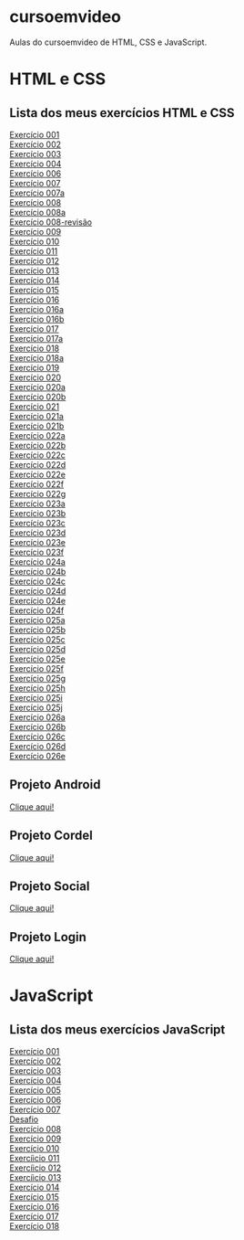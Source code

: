 # cursoemvideo
 Aulas do cursoemvideo de HTML, CSS e JavaScript.

<h1>HTML e CSS</h1>
<h2>Lista dos meus exercícios HTML e CSS</h2>
<a href="html-css/exercicios/ex001/index.html">Exercício 001</a>
<br>
<a href="html-css/exercicios/ex002/index.html">Exercício 002</a>
<br>
<a href="html-css/exercicios/ex003/index.html">Exercício 003</a>
<br>
<a href="html-css/exercicios/ex004/index.html">Exercício 004</a>
<br>
<a href="html-css/exercicios/ex006/index.html">Exercício 006</a>
<br>
<a href="html-css/exercicios/ex007/HTML4.html">Exercício 007</a>
<br>
<a href="html-css/exercicios/ex007/HTML5.html">Exercício 007a</a>
<br>
<a href="html-css/exercicios/ex008/index.html">Exercício 008</a>
<br>
<a href="html-css/exercicios/ex008b/index.html">Exercício 008a</a>
<br>
<a href="html-css/exercicios/ex008b-revisão/index.html">Exercício 008-revisão</a>
<br>
<a href="html-css/exercicios/ex009/index.html">Exercício 009</a>
<br>
<a href="html-css/exercicios/ex010/index.html">Exercício 010</a>
<br>
<a href="html-css/exercicios/ex011/index.html">Exercício 011</a>
<br>
<a href="html-css/exercicios/ex012/index.html">Exercício 012</a>
<br>
<a href="html-css/exercicios/ex013/index.html">Exercício 013</a>
<br>
<a href="html-css/exercicios/ex014/index.html">Exercício 014</a>
<br>
<a href="html-css/exercicios/ex015/index.html">Exercício 015</a>
<br>
<a href="html-css/exercicios/ex016/cor01.html">Exercício 016</a>
<br>
<a href="html-css/exercicios/ex016/cor02.html">Exercício 016a</a>
<br>
<a href="html-css/exercicios/ex016/cor03.html">Exercício 016b</a>
<br>
<a href="html-css/exercicios/ex017/font01.html">Exercício 017</a>
<br>
<a href="html-css/exercicios/ex017/font02.html">Exercício 017a</a>
<br>
<a href="html-css/exercicios/ex018/fonte01.html">Exercício 018</a>
<br>
<a href="html-css/exercicios/ex018/fonte02.html">Exercício 018a</a>
<br>
<a href="html-css/exercicios/ex019/seletor01.html">Exercício 019</a>
<br>
<a href="html-css/exercicios/ex020/hover.html">Exercício 020</a>
<br>
<a href="html-css/exercicios/ex020/links.html">Exercício 020a</a>
<br>
<a href="html-css/exercicios/ex020/pseudoclasse.html">Exercício 020b</a>
<br>
<a href="html-css/exercicios/ex021/caixa01.html">Exercício 021</a>
<br>
<a href="html-css/exercicios/ex021/caixa02.html">Exercício 021a</a>
<br>
<a href="html-css/exercicios/ex021/caixa03.html">Exercício 021b</a>
<br>
<a href="html-css/exercicios/ex022/fundo001.html">Exercício 022a</a>
<br>
<a href="html-css/exercicios/ex022/fundo002.html">Exercício 022b</a>
<br>
<a href="html-css/exercicios/ex022/fundo003.html">Exercício 022c</a>
<br>
<a href="html-css/exercicios/ex022/fundo004.html">Exercício 022d</a>
<br>
<a href="html-css/exercicios/ex022/fundo005.html">Exercício 022e</a>
<br>
<a href="html-css/exercicios/ex022/fundo006.html">Exercício 022f</a>
<br>
<a href="html-css/exercicios/ex022/fundo007.html">Exercício 022g</a>
<br>
<a href="html-css/exercicios/ex023/tabela001.html">Exercício 023a</a>
<br>
<a href="html-css/exercicios/ex023/tabela002.html">Exercício 023b</a>
<br>
<a href="html-css/exercicios/ex023/tabela003.html">Exercício 023c</a>
<br>
<a href="html-css/exercicios/ex023/tabela004.html">Exercício 023d</a>
<br>
<a href="html-css/exercicios/ex023/tabela005.html">Exercício 023e</a>
<br>
<a href="html-css/exercicios/ex023/tabela006.html">Exercício 023f</a>
<br>
<a href="html-css/exercicios/ex024/iframe001.html">Exercício 024a</a>
<br>
<a href="html-css/exercicios/ex024/iframe002.html">Exercício 024b</a>
<br>
<a href="html-css/exercicios/ex024/iframe003.html">Exercício 024c</a>
<br>
<a href="html-css/exercicios/ex024/iframe004.html">Exercício 024d</a>
<br>
<a href="html-css/exercicios/ex024/iframe005.html">Exercício 024e</a>
<br>
<a href="html-css/exercicios/ex024/iframe006.html">Exercício 024f</a>
<br>
<a href="html-css/exercicios/ex025/form001.html">Exercício 025a</a>
<br>
<a href="html-css/exercicios/ex025/form002.html">Exercício 025b</a>
<br>
<a href="html-css/exercicios/ex025/form003.html">Exercício 025c</a>
<br>
<a href="html-css/exercicios/ex025/form004.html">Exercício 025d</a>
<br>
<a href="html-css/exercicios/ex025/form005.html">Exercício 025e</a>
<br>
<a href="html-css/exercicios/ex025/form006.html">Exercício 025f</a>
<br>
<a href="html-css/exercicios/ex025/form007.html">Exercício 025g</a>
<br>
<a href="html-css/exercicios/ex025/form008.html">Exercício 025h</a>
<br>
<a href="html-css/exercicios/ex025/form009.html">Exercício 025i</a>
<br>
<a href="html-css/exercicios/ex025/form010.html">Exercício 025j</a>
<br>
<a href="html-css/exercicios/ex026/mq001/index.html">Exercício 026a</a>
<br>
<a href="html-css/exercicios/ex026/mq002/index.html">Exercício 026b</a>
<br>
<a href="html-css/exercicios/ex026/mq003/index.html">Exercício 026c</a>
<br>
<a href="html-css/exercicios/ex026/mq004/index.html">Exercício 026d</a>
<br>
<a href="html-css/exercicios/ex026/mq005/index.html">Exercício 026e</a>
<br>

<h2>Projeto Android</h2>
<a href="projeto-android/index.html">Clique aqui!</a>

<h2>Projeto Cordel</h2>
<a href="projeto-cordel/index.html">Clique aqui!</a>

<h2>Projeto Social</h2>
<a href="projeto-social/index.html">Clique aqui!</a>

<h2>Projeto Login</h2>
<a href="projeto-login/index.html">Clique aqui!</a>

<h1>JavaScript</h1>
<h2>Lista dos meus exercícios JavaScript</h2>
<a href="javascript/aula04/ex001.html">Exercício 001</a>
<br>
<a href="javascript/aula06/ex002.html">Exercício 002</a>
<br>
<a href="javascript/aula06/ex003.html">Exercício 003</a>
<br>
<a href="javascript/aula06/ex004.html">Exercício 004</a>
<br>
<a href="javascript/aula09/ex005.html">Exercício 005</a>
<br>
<a href="javascript/aula10/ex006.html">Exercício 006</a>
<br>
<a href="javascript/aula10/ex007.html">Exercício 007</a>
<br>
<a href="javascript/aula11/desafio.html">Desafio</a>
<br>
<a href="javascript/aula11/ex008.js">Exercício 008</a>
<br>
<a href="javascript/aula11/ex009.js">Exercício 009</a>
<br>
<a href="javascript/aula11/ex010.html">Exercício 010</a>
<br>
<a href="javascript/aula12/ex011.js">Exercíicio 011</a>
<br>
<a href="javascript/aula12/ex012.js">Exercíicio 012</a>
<br>
<a href="javascript/aula12/ex013.js">Exercíicio 013</a>
<br>
<a href="javascript/aula12ex/ex014/index.html">Exercício 014</a>
<br>
<a href="javascript/aula12ex/ex015/index.html">Exercício 015</a>
<br>
<a href="javascript/aula14ex/ex016/modelo.html">Exercício 016</a>
<br>
<a href="javascript/aula14ex/ex017/modelo.html">Exercício 017</a>
<br>
<a href="javascript/aula16ex/ex018/modelo.html">Exercício 018</a>